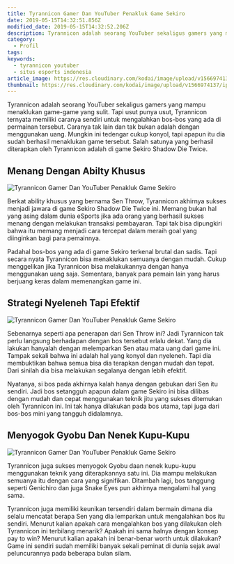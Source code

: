 ```yaml
---
title: Tyrannicon Gamer Dan YouTuber Penakluk Game Sekiro
date: 2019-05-15T14:32:51.856Z
modified_date: 2019-05-15T14:32:52.206Z
description: Tyrannicon adalah seorang YouTuber sekaligus gamers yang mampu menaklukan game-game yang sulit. 
category:
  - Profil
tags:
keywords:
  - tyrannicon youtuber
  - situs esports indonesia
article_image: https://res.cloudinary.com/kodai/image/upload/v1566974137/ip/tyrannicon-gamer-dan-youtuber-penakluk-game-sekiro-2.jpg
thumbnail: https://res.cloudinary.com/kodai/image/upload/v1566974137/ip/tyrannicon-gamer-dan-youtuber-penakluk-game-sekiro-1-021.jpg
---
```

Tyrannicon adalah seorang YouTuber sekaligus gamers yang mampu menaklukan game-game yang sulit. Tapi usut punya usut, Tyrannicon ternyata memiliki caranya sendiri untuk mengalahkan bos-bos yang ada di permainan tersebut. Caranya tak lain dan tak bukan adalah dengan menggunakan uang. Mungkin ini tedengar cukup konyol, tapi apapun itu dia sudah berhasil menaklukan game tersebut. Salah satunya yang berhasil diterapkan oleh Tyrannicon adalah di game Sekiro Shadow Die Twice.



## Menang Dengan Abilty Khusus

![Tyrannicon Gamer Dan YouTuber Penakluk Game Sekiro](https://res.cloudinary.com/kodai/image/upload/v1566974138/ip/tyrannicon-gamer-dan-youtuber-penakluk-game-sekiro-3.jpg)

Berkat ability khusus yang bernama Sen Throw, Tyrannicon akhirnya sukses menjadi jawara di game Sekiro Shadow Die Twice ini. Memang bukan hal yang asing dalam dunia eSports jika ada orang yang berhasil sukses menang dengan melakukan transaksi pembayaran. Tapi tak bisa dipungkiri bahwa itu memang menjadi cara tercepat dalam meraih goal yang diinginkan bagi para pemainnya.

Padahal bos-bos yang ada di game Sekiro terkenal brutal dan sadis. Tapi secara nyata Tyrannicon bisa menaklukan semuanya dengan mudah. Cukup menggelikan jika Tyrannicon bisa melakukannya dengan hanya menggunakan uang saja. Sementara, banyak para pemain lain yang harus berjuang keras dalam memenangkan game ini.



## Strategi Nyeleneh Tapi Efektif

![Tyrannicon Gamer Dan YouTuber Penakluk Game Sekiro](https://res.cloudinary.com/kodai/image/upload/v1566974137/ip/tyrannicon-gamer-dan-youtuber-penakluk-game-sekiro-2.jpg)

Sebenarnya seperti apa penerapan dari Sen Throw ini? Jadi Tyrannicon tak perlu langsung berhadapan dengan bos tersebut erlalu dekat. Yang dia lakukan hanyalah dengan melemparkan Sen atau mata uang dari game ini. Tampak sekali bahwa ini adalah hal yang konyol dan nyeleneh. Tapi dia membuktikan bahwa semua bisa dia terapkan dengan mudah dan tepat. Dari sinilah dia bisa melakukan segalanya dengan lebih efektif.

Nyatanya, si bos pada akhirnya kalah hanya dengan gebukan dari Sen itu sendiri. Jadi bos setangguh apapun dalam game Sekiro ini bisa dilibas dengan mudah dan cepat menggunakan teknik jitu yang sukses ditemukan oleh Tyrannicon ini. Ini tak hanya dilakukan pada bos utama, tapi juga dari bos-bos mini yang tangguh didalamnya.



## Menyogok Gyobu Dan Nenek Kupu-Kupu

![Tyrannicon Gamer Dan YouTuber Penakluk Game Sekiro](https://res.cloudinary.com/kodai/image/upload/v1566974137/ip/tyrannicon-gamer-dan-youtuber-penakluk-game-sekiro-1.jpg)

Tyrannicon juga sukses menyogok Gyobu daan nenek kupu-kupu menggunakan teknik yang diterapkannya satu ini. Dia mampu melakukan semuanya itu dengan cara yang signifikan. Ditambah lagi, bos tanggung seperti Genichiro dan juga Snake Eyes pun akhirnya mengalami hal yang sama. 

Tyrannicon juga memiliki keunikan tersendiri dalam bermain dimana dia selalu mencatat berapa Sen yang dia lemparkan untuk mengalahkan bos itu sendiri. Menurut kalian apakah cara mengalahkan bos yang dilakukan oleh Tyrannicon ini terbilang menarik? Apakah ini sama halnya dengan konsep pay to win? Menurut kalian apakah ini benar-benar worth untuk dilakukan? Game ini sendiri sudah memiliki banyak sekali peminat di dunia sejak awal peluncurannya pada beberapa bulan silam.
